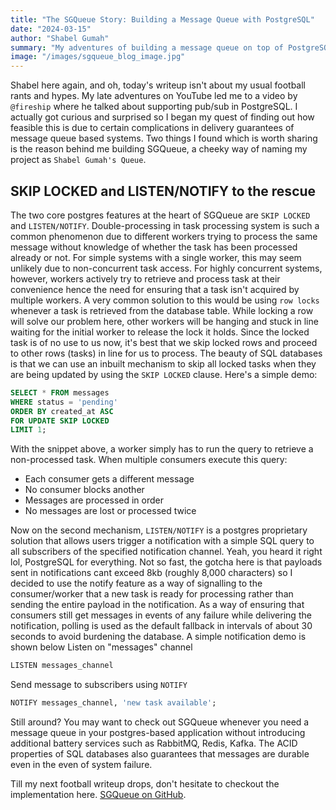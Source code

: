 ```yaml
---
title: "The SGQueue Story: Building a Message Queue with PostgreSQL"
date: "2024-03-15"
author: "Shabel Gumah"
summary: "My adventures of building a message queue on top of PostgreSQL."
image: "/images/sgqueue_blog_image.jpg"
---
```


Shabel here again, and oh, today's writeup isn't about my usual football rants and hypes. My late adventures on YouTube led me to a video by `@fireship` where he talked about supporting pub/sub in PostgreSQL. I actually got curious and surprised so I began my quest of finding out how feasible this is due to certain complications in delivery guarantees of message queue based systems. Two things I found which is worth sharing is the reason behind me building SGQueue, a cheeky way of naming my project as `Shabel Gumah's Queue`.

## SKIP LOCKED and LISTEN/NOTIFY to the rescue

The two core postgres features at the heart of SGQueue are `SKIP LOCKED` and `LISTEN/NOTIFY`. Double-processing in task processing system is such a common phenomenon due to different workers trying to process the same message without knowledge of whether the task has been processed already or not. For simple systems with a single worker, this may seem unlikely due to non-concurrent task access. For highly concurrent systems, however, workers actively try to retrieve and process task at their convenience hence the need for ensuring that a task isn't acquired by multiple workers. A very common solution to this would be using `row locks` whenever a task is retrieved from the database table. While locking a row will solve our problem here, other workers will be hanging and stuck in line waiting for the initial worker to release the lock it holds. Since the locked task is of no use to us now, it's best that we skip locked rows and proceed to other rows (tasks) in line for us to process.
The beauty of SQL databases is that we can use an inbuilt mechanism to skip all locked tasks when they are being updated by using the `SKIP LOCKED` clause. Here's a simple demo:

```sql
SELECT * FROM messages
WHERE status = 'pending'
ORDER BY created_at ASC
FOR UPDATE SKIP LOCKED
LIMIT 1;
```

With the snippet above, a worker simply has to run the query to retrieve a non-processed task.
When multiple consumers execute this query:

-   Each consumer gets a different message
-   No consumer blocks another
-   Messages are processed in order
-   No messages are lost or processed twice

Now on the second mechanism, `LISTEN/NOTIFY` is a postgres proprietary solution that allows users trigger a notification with a simple SQL query to all subscribers of the specified notification channel. Yeah, you heard it right lol, PostgreSQL for everything. Not so fast, the gotcha here is that payloads sent in notifications cant exceed 8kb (roughly 8,000 characters) so I decided to use the notify feature as a way of signalling to the consumer/worker that a new task is ready for processing rather than sending the entire payload in the notification. As a way of ensuring that consumers still get messages in events of any failure while delivering the notification, polling is used as the default fallback in intervals of about 30 seconds to avoid burdening the database.
A simple notification demo is shown below
Listen on "messages" channel

```sql
LISTEN messages_channel
```

Send message to subscribers using `NOTIFY`

```sql
NOTIFY messages_channel, 'new task available';
```

Still around? You may want to check out SGQueue whenever you need a message queue in your postgres-based application without introducing additional battery services such as RabbitMQ, Redis, Kafka. The ACID properties of SQL databases also guarantees that messages are durable even in the even of system failure.

Till my next football writeup drops, don't hesitate to checkout the implementation here. [SGQueue on GitHub](https://github.com/mrshabel/sgqueue).

